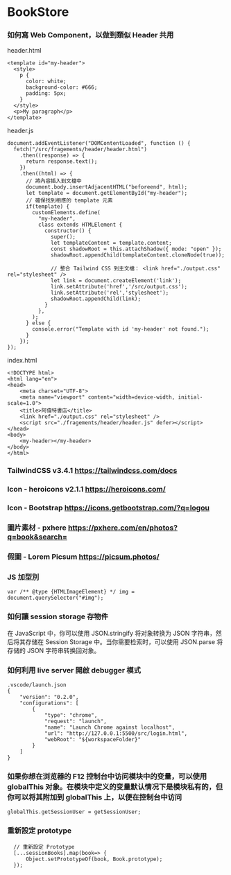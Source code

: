 # BookStore

### 如何寫 Web Component，以做到類似 Header 共用


header.html
```
<template id="my-header">
  <style>
    p {
      color: white;
      background-color: #666;
      padding: 5px;
    }
  </style>
  <p>My paragraph</p>
</template>
```

header.js
```
document.addEventListener("DOMContentLoaded", function () {
  fetch("/src/fragements/header/header.html")
    .then((response) => {
      return response.text();
    })
    .then((html) => {
      // 將內容插入到文檔中
      document.body.insertAdjacentHTML("beforeend", html);
      let template = document.getElementById("my-header");
      // 確保找到相應的 template 元素
      if(template) {
        customElements.define(
          "my-header",
          class extends HTMLElement {
            constructor() {
              super();
              let templateContent = template.content;
              const shadowRoot = this.attachShadow({ mode: "open" });
              shadowRoot.appendChild(templateContent.cloneNode(true));

              // 整合 Tailwind CSS 到主文檔： <link href="./output.css" rel="stylesheet" />
              let link = document.createElement('link');
              link.setAttribute('href','/src/output.css');
              link.setAttribute('rel','stylesheet');
              shadowRoot.appendChild(link);
            }
          },
        );
      } else {
        console.error("Template with id 'my-header' not found.");
      }
    });
});
```

index.html
```
<!DOCTYPE html>
<html lang="en">
<head>
    <meta charset="UTF-8">
    <meta name="viewport" content="width=device-width, initial-scale=1.0">
    <title>阿偉特書店</title>
    <link href="./output.css" rel="stylesheet" />
    <script src="./fragements/header/header.js" defer></script>
</head>
<body>
    <my-header></my-header>
</body>
</html>
```

### TailwindCSS v3.4.1 <https://tailwindcss.com/docs>

### Icon - heroicons v2.1.1 <https://heroicons.com/>

### Icon - Bootstrap <https://icons.getbootstrap.com/?q=logou>

### 圖片素材 - pxhere <https://pxhere.com/en/photos?q=book&search=>

### 假圖 - Lorem Picsum <https://picsum.photos/>

### JS 加型別

```
var /** @type {HTMLImageElement} */ img = document.querySelector("#img");
```

### 如何讓 session storage 存物件

在 JavaScript 中，你可以使用 JSON.stringify 将对象转换为 JSON 字符串，然后将其存储在 Session Storage 中。当你需要检索时，可以使用 JSON.parse 将存储的 JSON 字符串转换回对象。


### 如何利用 live server 開啟 debugger 模式

```
.vscode/launch.json
{
    "version": "0.2.0",
    "configurations": [
        {
            "type": "chrome",
            "request": "launch",
            "name": "Launch Chrome against localhost",
            "url": "http://127.0.0.1:5500/src/login.html",
            "webRoot": "${workspaceFolder}"
        }
    ]
}
```

### 如果你想在浏览器的 F12 控制台中访问模块中的变量，可以使用 globalThis 对象。在模块中定义的变量默认情况下是模块私有的，但你可以将其附加到 globalThis 上，以便在控制台中访问

```
globalThis.getSessionUser = getSessionUser;
```

### 重新設定 prototype

```
  // 重新設定 Prototype
  [...sessionBooks].map(book=> {
      Object.setPrototypeOf(book, Book.prototype);
  });
```